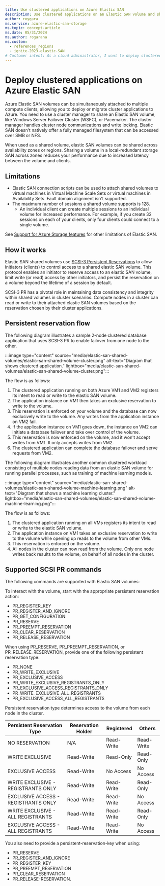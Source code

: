 ```yaml
---
title: Use clustered applications on Azure Elastic SAN
description: Use clustered applications on an Elastic SAN volume and share Elastic SAN volumes between compute clients.
author: roygara
ms.service: azure-elastic-san-storage
ms.topic: concept-article
ms.date: 05/31/2024
ms.author: rogarana
ms.custom:
  - references_regions
  - ignite-2023-elastic-SAN
# Customer intent: As a cloud administrator, I want to deploy clustered applications on Azure Elastic SAN volumes, so that I can enhance data consistency and availability across multiple compute clients while managing reservations and access controls effectively.
---
```


# Deploy clustered applications on Azure Elastic SAN

Azure Elastic SAN volumes can be simultaneously attached to multiple compute clients, allowing you to deploy or migrate cluster applications to Azure. You need to use a cluster manager to share an Elastic SAN volume, like Windows Server Failover Cluster (WSFC), or Pacemaker. The cluster manager handles cluster node communications and write locking. Elastic SAN doesn't natively offer a fully managed filesystem that can be accessed over SMB or NFS.

When used as a shared volume, elastic SAN volumes can be shared across availability zones or regions. Sharing a volume in a local-redundant storage SAN across zones reduces your performance due to increased latency between the volume and clients.

## Limitations

- Elastic SAN connection scripts can be used to attach shared volumes to virtual machines in Virtual Machine Scale Sets or virtual machines in Availability Sets. Fault domain alignment isn't supported.
- The maximum number of sessions a shared volume supports is 128.
    - An individual client can create multiple sessions to an individual volume for increased performance. For example, if you create 32 sessions on each of your clients, only four clients could connect to a single volume.

See [Support for Azure Storage features](elastic-san-introduction.md#support-for-azure-storage-features) for other limitations of Elastic SAN.

## How it works

Elastic SAN shared volumes use [SCSI-3 Persistent Reservations](https://www.t10.org/members/w_spc3.htm) to allow initiators (clients) to control access to a shared elastic SAN volume. This protocol enables an initiator to reserve access to an elastic SAN volume, limit write (or read) access by other initiators, and persist the reservation on a volume beyond the lifetime of a session by default.

SCSI-3 PR has a pivotal role in maintaining data consistency and integrity within shared volumes in cluster scenarios. Compute nodes in a cluster can read or write to their attached elastic SAN volumes based on the reservation chosen by their cluster applications.

## Persistent reservation flow

The following diagram illustrates a sample 2-node clustered database application that uses SCSI-3 PR to enable failover from one node to the other.

:::image type="content" source="media/elastic-san-shared-volumes/elastic-san-shared-volume-cluster.png" alt-text="Diagram that shows clustered application." lightbox="media/elastic-san-shared-volumes/elastic-san-shared-volume-cluster.png":::

The flow is as follows:

1. The clustered application running on both Azure VM1 and VM2 registers its intent to read or write to the elastic SAN volume.
1. The application instance on VM1 then takes an exclusive reservation to write to the volume.
1. This reservation is enforced on your volume and the database can now exclusively write to the volume. Any writes from the application instance on VM2 fail.
1. If the application instance on VM1 goes down, the instance on VM2 can initiate a database failover and take over control of the volume.
1. This reservation is now enforced on the volume, and it won't accept writes from VM1. It only accepts writes from VM2.
1. The clustered application can complete the database failover and serve requests from VM2.

The following diagram illustrates another common clustered workload consisting of multiple nodes reading data from an elastic SAN volume for running parallel processes, such as training of machine learning models.

:::image type="content" source="media/elastic-san-shared-volumes/elastic-san-shared-volume-machine-learning.png" alt-text="Diagram that shows a machine learning cluster." lightbox="media/elastic-san-shared-volumes/elastic-san-shared-volume-machine-learning.png":::

The flow is as follows:
1. The clustered application running on all VMs registers its intent to read or write to the elastic SAN volume.
1. The application instance on VM1 takes an exclusive reservation to write to the volume while opening up reads to the volume from other VMs.
1. This reservation is enforced on the volume.
1. All nodes in the cluster can now read from the volume. Only one node writes back results to the volume, on behalf of all nodes in the cluster.

## Supported SCSI PR commands

The following commands are supported with Elastic SAN volumes:

To interact with the volume, start with the appropriate persistent reservation action:
- PR_REGISTER_KEY
- PR_REGISTER_AND_IGNORE
- PR_GET_CONFIGURATION
- PR_RESERVE
- PR_PREEMPT_RESERVATION
- PR_CLEAR_RESERVATION
- PR_RELEASE_RESERVATION

When using PR_RESERVE, PR_PREEMPT_RESERVATION, or PR_RELEASE_RESERVATION, provide one of the following persistent reservation type:
- PR_NONE
- PR_WRITE_EXCLUSIVE
- PR_EXCLUSIVE_ACCESS
- PR_WRITE_EXCLUSIVE_REGISTRANTS_ONLY
- PR_EXCLUSIVE_ACCESS_REGISTRANTS_ONLY
- PR_WRITE_EXCLUSIVE_ALL_REGISTRANTS
- PR_EXCLUSIVE_ACCESS_ALL_REGISTRANTS

Persistent reservation type determines access to the volume from each node in the cluster.

|Persistent Reservation Type  |Reservation Holder  |Registered  |Others  |
|---------|---------|---------|---------|
|NO RESERVATION     |N/A         |Read-Write         |Read-Write         |
|WRITE EXCLUSIVE     |Read-Write         |Read-Only         |Read-Only         |
|EXCLUSIVE ACCESS     |Read-Write         |No Access         |No Access         |
|WRITE EXCLUSIVE - REGISTRANTS ONLY    |Read-Write         |Read-Write         |Read-Only         |
|EXCLUSIVE ACCESS - REGISTRANTS ONLY    |Read-Write         |Read-Write         |No Access         |
|WRITE EXCLUSIVE - ALL REGISTRANTS     |Read-Write         |Read-Write         |Read-Only         |
|EXCLUSIVE ACCESS - ALL REGISTRANTS     |Read-Write         |Read-Write         |No Access         |

You also need to provide a persistent-reservation-key when using:
- PR_RESERVE
- PR_REGISTER_AND_IGNORE 
- PR_REGISTER_KEY 
- PR_PREEMPT_RESERVATION 
- PR_CLEAR_RESERVATION 
- PR_RELEASE-RESERVATION.

